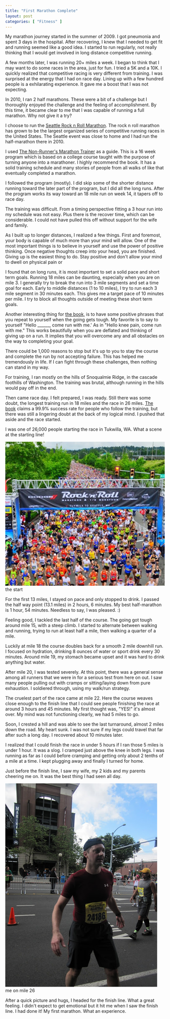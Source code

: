 ```yaml
---
title: "First Marathon Complete"
layout: post
categories: [ "Fitness" ]
---
```


My marathon journey started in the summer of 2009. I got pneumonia and spent 3 days in the hospital. After recovering, I knew that I needed to get fit and running seemed like a good idea. I started to run regularly, not really thinking that I would get involved in long distance competitive running.

A few months later, I was running 20+ miles a week. I began to think that I may want to do some races in the area, just for fun. I tried a 5K and a 10K. I quickly realized that competitive racing is very different from training. I was surprised at the energy that I had on race day. Lining up with a few hundred people is a exhilarating experience. It gave me a boost that I was not expecting.

In 2010, I ran 2 half marathons. These were a bit of a challenge but I thoroughly enjoyed the challenge and the feeling of accomplishment. By this time, it became clear to me that I was capable of running a full marathon. Why not give it a try?

I choose to run the [Seattle Rock n Roll Marathon][2]. The rock n roll marathon has grown to be the largest organized series of competitive running races in the United States. The Seattle event was close to home and I had run the half-marathon there in 2010.

I used [The Non-Runner's Marathon Trainer][1] as a guide. This is a 16 week program which is based on a college course taught with the purpose of turning anyone into a marathoner. I highly recommend the book. It has a solid training schedule and many stories of people from all walks of like that eventually completed a marathon.

I followed the program (mostly). I did skip some of the shorter distance running toward the later part of the program, but I did all the long runs. After the program works its way toward an 18 mile run on week 14, it tapers off to race day.

The training was difficult. From a timing perspective fitting a 3 hour run into my schedule was not easy. Plus there is the recover time, which can be considerable. I could not have pulled this off without support for the wife and family.

As I built up to longer distances, I realized a few things. First and foremost, your body is capable of much more than your mind will allow. One of the most important things is to believe in yourself and use the power of positive thinking. Once negative thoughts creep into your head, you are finished. Giving up is the easiest thing to do. Stay positive and don't allow your mind to dwell on physical pain or 

I found that on long runs, it is most important to set a solid pace and  short term goals. Running 18 miles can be daunting, especially when you are on mile 3. I generally try to break the run into 3 mile segments and set a time goal for each. Early to middle distances (1 to 10 miles), I try to run each 3 mile segment in 30 minutes each. This gives me a target pace of 10 minutes per mile. I try to block all thoughts outside of meeting these short term goals.

Another interesting thing for [the book][1], is to have some positive phrases that you repeat to yourself when the going gets tough. My favorite is to say to yourself "Hello \_\_\_\_\_\_, come run with me.' As in "Hello knee pain, come run with me." This works beautifully when you are deflated and thinking of giving up on a run. It implies that you will overcome any and all obstacles on the way to completing your goal. 

There could be 1,000 reasons to stop but it's up to you to stay the course and complete the run by not accepting failure. This has helped me tremendously in life. If I can fight through these challenges, then nothing can stand in my way.

For training, I ran mostly on the hills of Snoqualmie Ridge, in the cascade foothills of Washington. The training was brutal, although running in the hills would pay off in the end. 

Then came race day. I felt prepared, I was ready. Still there was some doubt, the longest training run in 18 miles and the race in 26 miles. [The book][1] claims a 99.9% success rate for people who follow the training, but there was still a lingering doubt at the back of my logical mind. I pushed that aside and the race started.

I was one of 26,000 people starting the race in Tukwilla, WA. What a scene at the starting line!

<div class="vinette">
	<img src="/images/Start-5-640x575.jpg" />
	the start
</div>

For the first 13 miles, I stayed on pace and only stopped to drink. I passed the half way point (13.1 miles) in 2 hours, 6 minutes. My best half-marathon is 1 hour, 54 minutes. Needless to say, I was pleased. :)

Feeling good, I tackled the last half of the course. The going got tough around mile 15, with a steep climb. I started to alternate between walking and running, trying to run at least half a mile, then walking a quarter of a mile.

Luckily at mile 18 the course doubles back for a smooth 2 mile downhill run. I focused on hydration, drinking 8 ounces of water or sport drink every 30 minutes. Around mile 19, my stomach became upset and it was hard to drink anything but water.

After mile 20, I was tested severely. At this point, there was a general sense among all runners that we were in for a serious test from here on out. I saw many people pulling out with cramps or sitting/laying down from pure exhaustion. I soldiered through, using my walk/run strategy.

The cruelest part of the race came at mile 22. Here the course weaves close enough to the finish line that I could see people finishing the race at around 3 hours and 45 minutes. My first thought was, "YES!" it's almost over. My mind was not functioning clearly, we had 5 miles to go.

Soon, I crested a hill and was able to see the last turnaround, almost 2 miles down the road. My heart sunk. I was not sure if my legs could travel that far after such a long day. I recovered about 10 minutes later.

I realized that I could finish the race in under 5 hours if I ran those 5 miles is under 1 hour. It was a slog. I cramped just above the knee in both legs. I was running as far as I could before cramping and getting only about 2 tenths of a mile at a time. I kept plugging away and finally I turned for home.

Just before the finish line, I saw my wife, my 2 kids and my parents cheering me on. It was the best thing I had seen all day.

<div class="vinette">
	<img src="/images/20110625-IMG_1769.jpg" />
	me on mile 26
</div>


After a quick picture and hugs, I headed for the finish line. What a great feeling. I didn't expect to get emotional but it hit me when I saw the finish line. I had done it! My first marathon. What an experience.


[1]: http://www.amazon.com/Non-Runners-Marathon-Trainer-David-Whitsett/dp/1570281823/ref=sr_1_1?s=books&ie=UTF8&qid=1318267602&sr=1-1
[2]: http://runrocknroll.competitor.com/seattle
